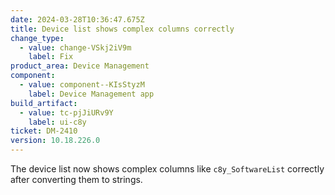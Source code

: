 ```yaml
---
date: 2024-03-28T10:36:47.675Z
title: Device list shows complex columns correctly
change_type:
  - value: change-VSkj2iV9m
    label: Fix
product_area: Device Management
component:
  - value: component--KIsStyzM
    label: Device Management app
build_artifact:
  - value: tc-pjJiURv9Y
    label: ui-c8y
ticket: DM-2410
version: 10.18.226.0
---
```

The device list now shows complex columns like <code>c8y_SoftwareList</code> correctly after converting them to strings.
